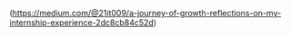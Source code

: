 (https://medium.com/@21it009/a-journey-of-growth-reflections-on-my-internship-experience-2dc8cb84c52d)
